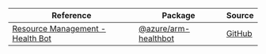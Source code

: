 | Reference | Package | Source |
|---|---|---|
|[Resource Management - Health Bot](arm-healthbot-readme.md)|[@azure/arm-healthbot](https://www.npmjs.com/package/@azure/arm-healthbot)|[GitHub](https://github.com/Azure/azure-sdk-for-js/blob/main/sdk/healthbot/arm-healthbot)|

